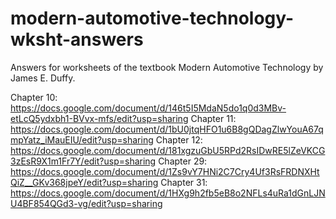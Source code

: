# modern-automotive-technology-wksht-answers
Answers for worksheets of the textbook Modern Automotive Technology by James E. Duffy.

Chapter 10: https://docs.google.com/document/d/146t5I5MdaN5do1q0d3MBv-etLcQ5ydxbh1-BVvx-mfs/edit?usp=sharing
Chapter 11: https://docs.google.com/document/d/1bU0jtqHFO1u6B8gQDagZlwYouA67qmpYatz_iMauEIU/edit?usp=sharing
Chapter 12: https://docs.google.com/document/d/181xgzuGbU5RPd2RsIDwRE5lZeVKCG3zEsR9X1m1Fr7Y/edit?usp=sharing
Chapter 29: https://docs.google.com/document/d/1Zs9vY7HNi2C7Cry4Uf3RsFRDNXHtQiZ__GKv368jpeY/edit?usp=sharing
Chapter 31: https://docs.google.com/document/d/1HXg9h2fb5eB8o2NFLs4uRa1dGnLJNU4BF854QGd3-vg/edit?usp=sharing
